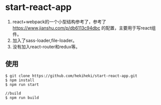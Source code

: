 # start-react-app

1. react+webpack的一个小型结构参考了，参考了<https://www.jianshu.com/p/db6113c94dbc> 的配置，主要用于写react组件。
2. 加入了sass-loader,file-loader。
3. 没有加入react-router和redux等。

## 使用

```
$ git clone https://github.com/hekiheki/start-react-app.git
$ npm install
$ npm run start

//build
$ npm run build
```